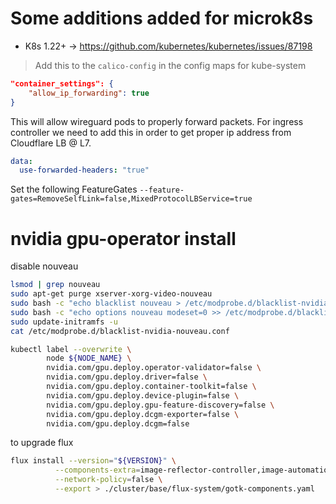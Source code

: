 # Some additions added for microk8s

- K8s 1.22+ -> https://github.com/kubernetes/kubernetes/issues/87198 
> Add this to the `calico-config` in the config maps for kube-system

```json
"container_settings": {
    "allow_ip_forwarding": true
}
```

This will allow wireguard pods to properly forward packets.
For ingress controller we need to add this in order to get proper ip address from Cloudflare LB @ L7.

```yml
data:
  use-forwarded-headers: "true"
```

Set the following FeatureGates
`--feature-gates=RemoveSelfLink=false,MixedProtocolLBService=true`

# nvidia gpu-operator install
disable nouveau
```bash
lsmod | grep nouveau
sudo apt-get purge xserver-xorg-video-nouveau
sudo bash -c "echo blacklist nouveau > /etc/modprobe.d/blacklist-nvidia-nouveau.conf"
sudo bash -c "echo options nouveau modeset=0 >> /etc/modprobe.d/blacklist-nvidia-nouveau.conf"
sudo update-initramfs -u
cat /etc/modprobe.d/blacklist-nvidia-nouveau.conf

kubectl label --overwrite \
        node ${NODE_NAME} \
        nvidia.com/gpu.deploy.operator-validator=false \
        nvidia.com/gpu.deploy.driver=false \
        nvidia.com/gpu.deploy.container-toolkit=false \
        nvidia.com/gpu.deploy.device-plugin=false \
        nvidia.com/gpu.deploy.gpu-feature-discovery=false \
        nvidia.com/gpu.deploy.dcgm-exporter=false \
        nvidia.com/gpu.deploy.dcgm=false
```


to upgrade flux

```bash
flux install --version="${VERSION}" \
          --components-extra=image-reflector-controller,image-automation-controller \
          --network-policy=false \
          --export > ./cluster/base/flux-system/gotk-components.yaml
```
